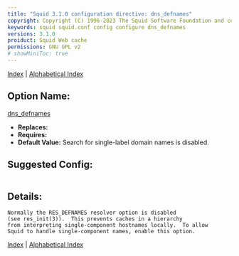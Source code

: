 ```yaml
---
title: "Squid 3.1.0 configuration directive: dns_defnames"
copyright: Copyright (C) 1996-2023 The Squid Software Foundation and contributors
keywords: squid squid.conf config configure dns_defnames
versions: 3.1.0
proiduct: Squid Web cache
permissions: GNU GPL v2
# showMiniToc: true
---
```

[Index](index#toc_dns_defnames) | [Alphabetical Index](index_all#toc_dns_defnames)

## Option Name:
[dns_defnames](#dns_defnames)
 * **Replaces:** 
 * **Requires:** 
 * **Default Value:** Search for single-label domain names is disabled.


## Suggested Config:
```plaintext

```

## Details:

	Normally the RES_DEFNAMES resolver option is disabled
	(see res_init(3)).  This prevents caches in a hierarchy
	from interpreting single-component hostnames locally.  To allow
	Squid to handle single-component names, enable this option.



[Index](index#toc_dns_defnames) | [Alphabetical Index](index_all#toc_dns_defnames)

